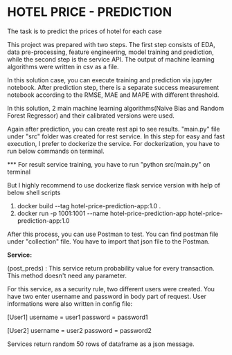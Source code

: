 # HOTEL PRICE - PREDICTION

The task is to predict the prices of hotel for each case

This project was prepared with two steps. The first step consists of EDA, data pre-processing, feature engineering, model training and prediction, while the second step is the service API. The output of machine learning algorithms were written in csv as a file.

In this solution case, you can execute training and prediction via jupyter notebook. After prediction step, there is a separate success measurement notebook according to the RMSE, MAE and MAPE with different threshold.

In this solution, 2 main machine learning algorithms(Naive Bias and Random Forest Regressor) and their calibrated versions were used.


Again after prediction, you can create rest api to see results. "main.py" file under "src" folder was created for rest service. In this step for easy and fast execution, I prefer to dockerize the service. For dockerization, you have to run below commands on terminal.

*** For result service training, you have to run "python src/main.py" on terminal

But I highly recommend to use dockerize flask service version with help of below shell scripts

1) docker build --tag hotel-price-prediction-app:1.0 .
2) docker run -p 1001:1001 --name hotel-price-prediction-app hotel-price-prediction-app:1.0

After this process, you can use Postman to test. You can find postman file under "collection" file. You have to import that json file to the Postman. 

**Service:**

(post_preds) : This service return probability value for every transaction. This method doesn't need any parameter.

For this service, as a security rule, two different users were created. You have two enter username and password in body part of request. User informations were also written in config file:

[User1]
username = user1
password = password1

[User2]
username = user2
password = password2

Services return random 50 rows of dataframe as a json message.
